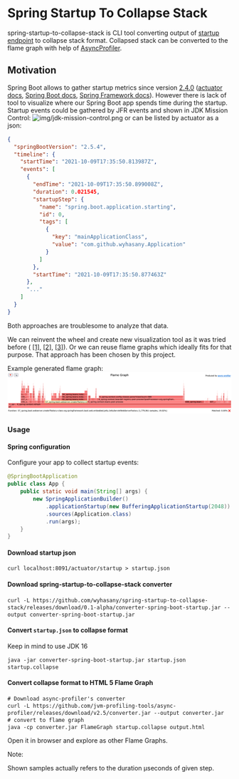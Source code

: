 # Spring Startup To Collapse Stack

spring-startup-to-collapse-stack is CLI tool converting output of 
[startup endpoint](https://docs.spring.io/spring-boot/docs/current/actuator-api/htmlsingle/#startup)
to collapse stack format. Collapsed stack can be converted to the flame graph with help of 
[AsyncProfiler](https://github.com/jvm-profiling-tools/async-profiler).

## Motivation

Spring Boot allows to gather startup metrics since version 
[2.4.0](https://spring.io/blog/2020/11/12/spring-boot-2-4-0-available-now) 
([actuator docs](https://docs.spring.io/spring-boot/docs/current/actuator-api/htmlsingle/#startup), 
[Spring Boot docs](https://docs.spring.io/spring-boot/docs/current/reference/htmlsingle/#features.spring-application.startup-tracking),
[Spring Framework docs](https://docs.spring.io/spring-framework/docs/current/reference/html/core.html#context-functionality-startup)).
However there is lack of tool to visualize where our Spring Boot app spends time during the startup.
Startup events could be gathered by JFR events and shown in JDK Mission Control:
![img/jdk-mission-control.png](img.png)
or can be listed by actuator as a json:
```json
{
  "springBootVersion": "2.5.4",
  "timeline": {
    "startTime": "2021-10-09T17:35:50.813987Z",
    "events": [
      {
        "endTime": "2021-10-09T17:35:50.899008Z",
        "duration": 0.021545,
        "startupStep": {
          "name": "spring.boot.application.starting",
          "id": 0,
          "tags": [
            {
              "key": "mainApplicationClass",
              "value": "com.github.wyhasany.Application"
            }
          ]
        },
        "startTime": "2021-10-09T17:35:50.877463Z"
      },
      "..."
    ]
  }
}
```
Both approaches are troublesome to analyze that data.

We can reinvent the wheel and create new visualization tool as it was tried before (
[[1]](https://ik.am/eventviewer),
[[2]](https://alexey-lapin.github.io/spring-boot-startup-analyzer/),
[[3]](https://spring-boot-startup-analyzer.netlify.app/)).
Or we can reuse flame graphs which ideally fits for that purpose. That approach has been
chosen by this project.

Example generated flame graph:
![img/flamegraph.png](img/flamegraph.png)

### Usage

#### Spring configuration

Configure your app to collect startup events:

```java
@SpringBootApplication
public class App {
    public static void main(String[] args) {
        new SpringApplicationBuilder()
            .applicationStartup(new BufferingApplicationStartup(2048))
            .sources(Application.class)
            .run(args);
    }
}
```

#### Download startup json

```shell
curl localhost:8091/actuator/startup > startup.json
```

#### Download spring-startup-to-collapse-stack converter
```shell
curl -L https://github.com/wyhasany/spring-startup-to-collapse-stack/releases/download/0.1-alpha/converter-spring-boot-startup.jar --output converter-spring-boot-startup.jar
```

#### Convert `startup.json` to collapse format

Keep in mind to use JDK 16
```shell
java -jar converter-spring-boot-startup.jar startup.json startup.collapse
```

#### Convert collapse format to HTML 5 Flame Graph
```shell
# Download async-profiler's converter
curl -L https://github.com/jvm-profiling-tools/async-profiler/releases/download/v2.5/converter.jar --output converter.jar
# convert to flame graph
java -cp converter.jar FlameGraph startup.collapse output.html
```

Open it in browser and explore as other Flame Graphs. 

Note:

Shown samples actually refers to the duration µseconds of given step.
